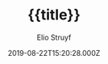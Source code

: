 ---
title: "{{title}}"
slug: "/{{slug}}/"
author: Elio Struyf
type: post
date: 2019-08-22T15:20:28.000Z
lastmod: 2019-08-22T15:20:28.000Z
draft: true
type: post
tags: []
categories: []
comments: true
---